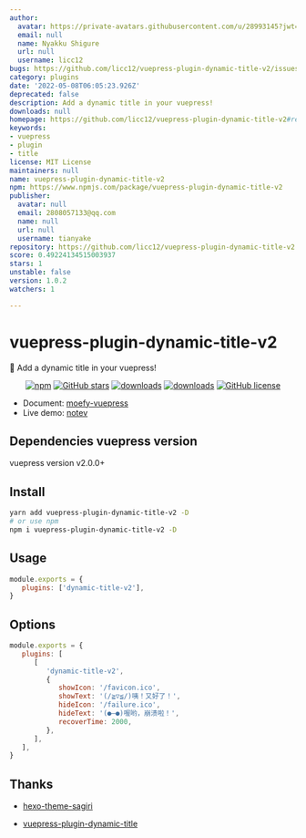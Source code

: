 ```yaml
---
author:
  avatar: https://private-avatars.githubusercontent.com/u/28993145?jwt=eyJhbGciOiJIUzI1NiIsInR5cCI6IkpXVCJ9.eyJpc3MiOiJnaXRodWIuY29tIiwiYXVkIjoicmF3LmdpdGh1YnVzZXJjb250ZW50LmNvbSIsImtleSI6ImtleTEiLCJleHAiOjE3MzQ2NTU2MjAsIm5iZiI6MTczNDY1NDQyMCwicGF0aCI6Ii91LzI4OTkzMTQ1In0.B_5iq_0SZc4XcvevR1rYZf7kjJ_MsWfPu7yN0mbHp4k&v=4
  email: null
  name: Nyakku Shigure
  url: null
  username: licc12
bugs: https://github.com/licc12/vuepress-plugin-dynamic-title-v2/issues
category: plugins
date: '2022-05-08T06:05:23.926Z'
deprecated: false
description: Add a dynamic title in your vuepress!
downloads: null
homepage: https://github.com/licc12/vuepress-plugin-dynamic-title-v2#readme
keywords:
- vuepress
- plugin
- title
license: MIT License
maintainers: null
name: vuepress-plugin-dynamic-title-v2
npm: https://www.npmjs.com/package/vuepress-plugin-dynamic-title-v2
publisher:
  avatar: null
  email: 2808057133@qq.com
  name: null
  url: null
  username: tianyake
repository: https://github.com/licc12/vuepress-plugin-dynamic-title-v2
score: 0.49224134515003937
stars: 1
unstable: false
version: 1.0.2
watchers: 1

---
```


# vuepress-plugin-dynamic-title-v2 <GitHubLink repo="moefyit/vuepress-plugin-dynamic-title-v2"/>

:eyes: Add a dynamic title in your vuepress!

<p align="center">
   <a href="https://www.npmjs.com/package/vuepress-plugin-dynamic-title-v2" target="_blank"><img alt="npm" src="https://img.shields.io/npm/v/vuepress-plugin-dynamic-title-v2.svg"></a>
    <a href="https://github.com/licc12/vuepress-plugin-dynamic-title-v2/stargazers" target="_blank"><img alt="GitHub stars" src="https://img.shields.io/github/stars/licc12/vuepress-plugin-dynamic-title-v2"></a>
   <a href="https://www.npmjs.com/package/vuepress-plugin-dynamic-title-v2" target="_blank"><img alt="downloads" src="https://img.shields.io/npm/dt/vuepress-plugin-dynamic-title-v2.svg"></a>
    <a href="https://www.npmjs.com/package/vuepress-plugin-dynamic-title-v2" target="_blank"><img alt="downloads" src="https://img.shields.io/npm/dm/vuepress-plugin-dynamic-title-v2.svg"></a>
   <a href="https://github.com/licc12/vuepress-plugin-dynamic-title-v2/blob/main/LICENSE"><img alt="GitHub license" src="https://camo.githubusercontent.com/20e20fd59f11d3ae8c122e7dd277e524a97ca731ff34dbff7070918e9730ae39/68747470733a2f2f696d672e736869656c64732e696f2f6769746875622f6c6963656e73652f6d6f65667969742f76756570726573732d706c7567696e2d64796e616d69632d7469746c65" data-canonical-src="https://img.shields.io/github/license/licc12/vuepress-plugin-dynamic-title-v2" style="max-width: 100%;"></a>
</p>

-  Document: [moefy-vuepress](https://moefyit.github.io/moefy-vuepress/)
-  Live demo: [notev](https://nyakku.moe/)

## Dependencies vuepress version

vuepress version v2.0.0+

## Install

```bash
yarn add vuepress-plugin-dynamic-title-v2 -D
# or use npm
npm i vuepress-plugin-dynamic-title-v2 -D
```

## Usage

```javascript
module.exports = {
   plugins: ['dynamic-title-v2'],
}
```

## Options

```js
module.exports = {
   plugins: [
      [
         'dynamic-title-v2',
         {
            showIcon: '/favicon.ico',
            showText: '(/≧▽≦/)咦！又好了！',
            hideIcon: '/failure.ico',
            hideText: '(●—●)喔哟，崩溃啦！',
            recoverTime: 2000,
         },
      ],
   ],
}
```

## Thanks

-  [hexo-theme-sagiri](https://github.com/DIYgod/diygod.me/blob/master/themes/sagiri/src/title.js)

-  [vuepress-plugin-dynamic-title](https://github.com/moefyit/vuepress-plugin-dynamic-title)
